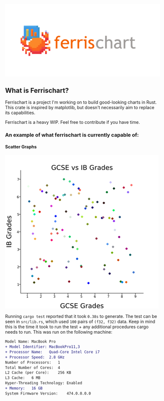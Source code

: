 <img src=".github/banner.png" alt="ferrischart">

## What is Ferrischart?
Ferrischart is a project I'm working on to build good-looking charts in Rust. This crate is inspired by matplotlib, but doesn't necessarily aim to replace its capabilities.

Ferrischart is a heavy WIP. Feel free to contribute if you have time.

### An example of what ferrischart is currently capable of:

#### Scatter Graphs

![scatter](tests/scatter.png)

Running `cargo test` reported that it took `0.38s` to generate. The test can be seen in `src/lib.rs`, which used `100` pairs of `(f32, f32)` data. Keep in mind this is the time it took to run the test + any additional procedures cargo needs to run. This was run on the following machine:
```diff
Model Name:	MacBook Pro
+ Model Identifier:	MacBookPro11,3
+ Processor Name:	Quad-Core Intel Core i7
+ Processor Speed:	2.8 GHz
Number of Processors:	1
Total Number of Cores:	4
L2 Cache (per Core):	256 KB
L3 Cache:	6 MB
Hyper-Threading Technology:	Enabled
+ Memory:	16 GB
System Firmware Version:	474.0.0.0.0
```
